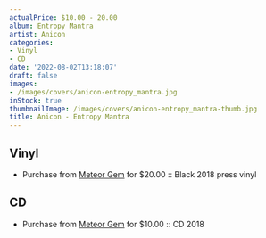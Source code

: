 ```yaml
---
actualPrice: $10.00 - 20.00
album: Entropy Mantra
artist: Anicon
categories:
- Vinyl
- CD
date: '2022-08-02T13:18:07'
draft: false
images:
- /images/covers/anicon-entropy_mantra.jpg
inStock: true
thumbnailImage: /images/covers/anicon-entropy_mantra-thumb.jpg
title: Anicon - Entropy Mantra
---
```


## Vinyl
* Purchase from [Meteor Gem](https://meteor-gem.com/products/anicon-entropy-mantra-lp) for $20.00 :: Black 2018 press vinyl
## CD
* Purchase from [Meteor Gem](https://meteor-gem.com/products/anicon-entropy-mantra-cd) for $10.00 :: CD 2018
